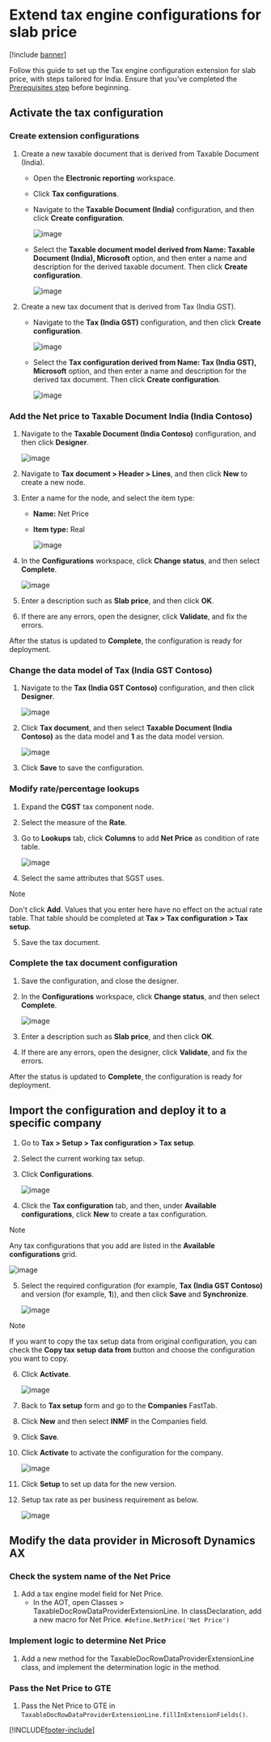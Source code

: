 # Extend tax engine configurations for slab price
[!include [banner](../includes/banner.md)]

Follow this guide to set up the Tax engine configuration extension for slab price, with steps tailored for India. Ensure that you've completed the [Prerequisites step](extend-tax-engine-configurations.md#prerequisites) before beginning.

## Activate the tax configuration
### Create extension configurations
1. Create a new taxable document that is derived from Taxable Document (India).
   - Open the **Electronic reporting** workspace.
   - Click **Tax configurations**.
   - Navigate to the **Taxable Document (India)** configuration, and then click **Create configuration**.

     ![image](https://github.com/user-attachments/assets/fe48b1e4-ab92-4d14-b97a-62e2ea1f29d4)

   - Select the **Taxable document model derived from Name: Taxable Document (India), Microsoft** option, and then enter a name and description for the derived taxable document. Then click **Create configuration**.

      ![image](https://github.com/user-attachments/assets/c4502caf-ef7b-4367-966d-aaa551ded440)

2. Create a new tax document that is derived from Tax (India GST).
   - Navigate to the **Tax (India GST)** configuration, and then click **Create configuration**.

     ![image](https://github.com/user-attachments/assets/5e8582af-4f50-4ef2-b7cd-14fa468f7d0d)

   - Select the **Tax configuration derived from Name: Tax (India GST), Microsoft** option, and then enter a name and description for the derived tax document. Then click **Create configuration**.

     ![image](https://github.com/user-attachments/assets/e86c1c76-91c6-437b-9a28-49723d514211)


### Add the Net price to Taxable Document India (India Contoso)
1. Navigate to the **Taxable Document (India Contoso)** configuration, and then click **Designer**.

   ![image](https://github.com/user-attachments/assets/e48885da-471f-47b6-a4a6-61a887273507)

2. Navigate to **Tax document > Header > Lines**, and then click **New** to create a new node.
3. Enter a name for the node, and select the item type:
   - **Name:** Net Price
   - **Item type:** Real

      ![image](https://github.com/user-attachments/assets/936738ed-3ab7-408e-9af5-e8d570ef3a72)

     
4. In the **Configurations** workspace, click **Change status**, and then select **Complete**.

   ![image](https://github.com/user-attachments/assets/f080fc26-e3ca-41a6-b84c-254f6483f204)

5. Enter a description such as **Slab price**, and then click **OK**.
6. If there are any errors, open the designer, click **Validate**, and fix the errors.

After the status is updated to **Complete**, the configuration is ready for deployment.

### Change the data model of Tax (India GST Contoso)
1. Navigate to the **Tax (India GST Contoso)** configuration, and then click **Designer**.

   ![image](https://github.com/user-attachments/assets/ec034adf-519c-4b74-830c-79734a39cba9)

2. Click **Tax document**, and then select **Taxable Document (India Contoso)** as the data model and **1** as the data 
model version.

   ![image](https://github.com/user-attachments/assets/3569209c-51aa-4552-bcaa-8a3683c581e5)

3. Click **Save** to save the configuration.

### Modify rate/percentage lookups
1. Expand the **CGST** tax component node.
2. Select the measure of the **Rate**.
3. Go to **Lookups** tab, click **Columns** to add **Net Price** as condition of rate table.

   ![image](https://github.com/user-attachments/assets/d7c948c9-c18b-498d-943a-fb80988da5c2)

4. Select the same attributes that SGST uses.

> [!NOTE]
> Don't click **Add**. Values that you enter here have no effect on the actual rate table. That table should be 
completed at **Tax > Tax configuration > Tax setup**.

5. Save the tax document.

### Complete the tax document configuration
1. Save the configuration, and close the designer.
2. In the **Configurations** workspace, click **Change status**, and then select **Complete**.

   ![image](https://github.com/user-attachments/assets/17038a35-a285-40c6-9b9e-9c1969caf83f)

3. Enter a description such as **Slab price**, and then click **OK**.
4.  If there are any errors, open the designer, click **Validate**, and fix the errors.

After the status is updated to **Complete**, the configuration is ready for deployment.

## Import the configuration and deploy it to a specific company
1. Go to **Tax > Setup > Tax configuration > Tax setup**.
2. Select the current working tax setup.
3. Click **Configurations**.

   ![image](https://github.com/user-attachments/assets/dad2c233-809b-4345-b40a-01bee01761da)

4. Click the **Tax configuration** tab, and then, under **Available configurations**, click **New** to create a tax 
configuration.

> [!NOTE]
> Any tax configurations that you add are listed in the **Available configurations** grid.

   ![image](https://github.com/user-attachments/assets/91c76aaa-8320-405c-a61e-d79ca59d833b)


5. Select the required configuration (for example, **Tax (India GST Contoso)** and version (for example, **1**)), and then click **Save** and **Synchronize**.

    ![image](https://github.com/user-attachments/assets/24dbe180-abdd-4a58-8fe8-39cdbf2bbe9b)

> [!NOTE]
> If you want to copy the tax setup data from original configuration, you can check the **Copy tax setup data from** button and choose the configuration you want to copy.

6. Click **Activate**.

   ![image](https://github.com/user-attachments/assets/d2b2e930-3ec1-4d6f-959f-be6f7945bb95)

7. Back to **Tax setup** form and go to the **Companies** FastTab.
8. Click **New** and then select **INMF** in the Companies field.
9. Click **Save**.
10. Click **Activate** to activate the configuration for the company.

    ![image](https://github.com/user-attachments/assets/02bbaf05-b845-4acb-a79c-21a8ee4027df)

11. Click **Setup** to set up data for the new version.
12. Setup tax rate as per business requirement as below.

    ![image](https://github.com/user-attachments/assets/9e898523-680f-4c14-8f17-91a8b4dca877)

## Modify the data provider in Microsoft Dynamics AX
### Check the system name of the Net Price
1. Add a tax engine model field for Net Price.
   - In the AOT, open Classes > TaxableDocRowDataProviderExtensionLine. In classDeclaration, add a new macro for Net Price. `#define.NetPrice('Net Price')`

### Implement logic to determine Net Price
1. Add a new method for the TaxableDocRowDataProviderExtensionLine class, and implement the determination logic in the method.

### Pass the Net Price to GTE
1. Pass the Net Price to GTE in `TaxableDocRowDataProviderExtensionLine.fillInExtensionFields()`.


[!INCLUDE[footer-include](../../includes/footer-banner.md)]
